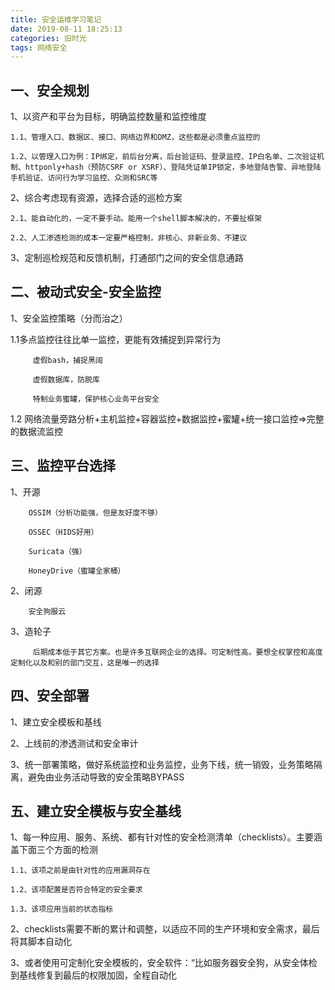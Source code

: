 ```yaml
---
title: 安全运维学习笔记
date: 2019-08-11 18:25:13
categories: 旧时光
tags: 网络安全
---
```

## 一、安全规划

1、以资产和平台为目标，明确监控数量和监控维度

    1.1、管理入口、数据区、接口、网络边界和DMZ，这些都是必须重点监控的

    1.2、以管理入口为例：IP绑定，前后台分离，后台验证码、登录监控、IP白名单、二次验证机制、httponly+hash（预防CSRF or XSRF）、登陆凭证单IP锁定，多地登陆告警、异地登陆手机验证、访问行为学习监控、众测和SRC等

 

2、综合考虑现有资源，选择合适的巡检方案

    2.1、能自动化的，一定不要手动。能用一个shell脚本解决的，不要扯框架

    2.2、人工渗透检测的成本一定要严格控制，非核心、非新业务、不建议
    
3、定制巡检规范和反馈机制，打通部门之间的安全信息通路

 

## 二、被动式安全-安全监控

1、安全监控策略（分而治之）

 1.1多点监控往往比单一监控，更能有效捕捉到异常行为

         虚假bash，捕捉黑阔

         虚假数据库，防脱库

         特制业务蜜罐，保护核心业务平台安全

1.2 网络流量旁路分析+主机监控+容器监控+数据监控+蜜罐+统一接口监控=>完整的数据流监控

 

## 三、监控平台选择

1、开源

        OSSIM（分析功能强，但是友好度不够）

        OSSEC（HIDS好用）

        Suricata（强）

        HoneyDrive（蜜罐全家桶）

2、闭源

        安全狗服云

3、造轮子

         后期成本低于其它方案。也是许多互联网企业的选择。可定制性高。要想全权掌控和高度定制化以及和别的部门交互，这是唯一的选择

 

## 四、安全部署

1、建立安全模板和基线

2、上线前的渗透测试和安全审计

3、统一部署策略，做好系统监控和业务监控，业务下线，统一销毁，业务策略隔离，避免由业务活动导致的安全策略BYPASS
 

## 五、建立安全模板与安全基线

1、每一种应用、服务、系统、都有针对性的安全检测清单（checklists）。主要涵盖下面三个方面的检测

    1.1、该项之前是由针对性的应用漏洞存在

    1.2、该项配置是否符合特定的安全要求

    1.3、该项应用当前的状态指标

2、checklists需要不断的累计和调整，以适应不同的生产环境和安全需求，最后将其脚本自动化

3、或者使用可定制化安全模板的，安全软件：“比如服务器安全狗，从安全体检到基线修复到最后的权限加固，全程自动化
